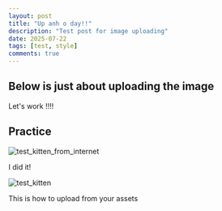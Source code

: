 ```yaml
---
layout: post
title: "Up anh o day!!"
description: "Test post for image uploading"
date: 2025-07-22
tags: [test, style]
comments: true
---
```


Below is just about uploading the image
---
Let's work !!!!


## Practice

![test_kitten_from_internet](https://static1.thegamerimages.com/wordpress/wp-content/uploads/wm/2025/07/a-revelation-card-with-two-staffs-wearing-jester-hats-in-persona-5-the-phantom-x.jpeg)

I did it!

![test_kitten](/assets/images/test_kitten.jpeg)

This is how to upload from your assets

